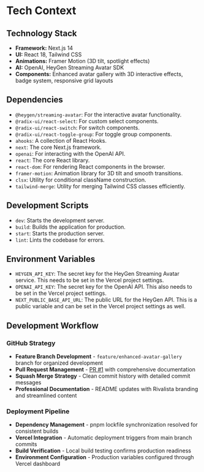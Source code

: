 # Tech Context

## Technology Stack

*   **Framework:** Next.js 14
*   **UI:** React 18, Tailwind CSS
*   **Animations:** Framer Motion (3D tilt, spotlight effects)
*   **AI:** OpenAI, HeyGen Streaming Avatar SDK
*   **Components:** Enhanced avatar gallery with 3D interactive effects, badge system, responsive grid layouts

## Dependencies

*   `@heygen/streaming-avatar`: For the interactive avatar functionality.
*   `@radix-ui/react-select`: For custom select components.
*   `@radix-ui/react-switch`: For switch components.
*   `@radix-ui/react-toggle-group`: For toggle group components.
*   `ahooks`: A collection of React Hooks.
*   `next`: The core Next.js framework.
*   `openai`: For interacting with the OpenAI API.
*   `react`: The core React library.
*   `react-dom`: For rendering React components in the browser.
*   `framer-motion`: Animation library for 3D tilt and smooth transitions.
*   `clsx`: Utility for conditional className construction.
*   `tailwind-merge`: Utility for merging Tailwind CSS classes efficiently.

## Development Scripts

*   `dev`: Starts the development server.
*   `build`: Builds the application for production.
*   `start`: Starts the production server.
*   `lint`: Lints the codebase for errors.

## Environment Variables

*   `HEYGEN_API_KEY`: The secret key for the HeyGen Streaming Avatar service. This needs to be set in the Vercel project settings.
*   `OPENAI_API_KEY`: The secret key for the OpenAI API. This also needs to be set in the Vercel project settings.
*   `NEXT_PUBLIC_BASE_API_URL`: The public URL for the HeyGen API. This is a public variable and can be set in the Vercel project settings as well.

## Development Workflow

### GitHub Strategy
*   **Feature Branch Development** - `feature/enhanced-avatar-gallery` branch for organized development
*   **Pull Request Management** - [PR #1](https://github.com/rakeshdavid/InteractiveAvatar/pull/1) with comprehensive documentation
*   **Squash Merge Strategy** - Clean commit history with detailed commit messages
*   **Professional Documentation** - README updates with Rivalista branding and streamlined content

### Deployment Pipeline
*   **Dependency Management** - pnpm lockfile synchronization resolved for consistent builds
*   **Vercel Integration** - Automatic deployment triggers from main branch commits
*   **Build Verification** - Local build testing confirms production readiness
*   **Environment Configuration** - Production variables configured through Vercel dashboard
